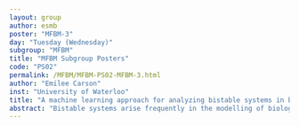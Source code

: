 ```yaml
---
layout: group
author: esmb
poster: "MFBM-3"
day: "Tuesday (Wednesday)"
subgroup: "MFBM"
title: "MFBM Subgroup Posters"
code: "PS02"
permalink: /MFBM/MFBM-PS02-MFBM-3.html
author: "Emilee Carson"
inst: "University of Waterloo"
title: "A machine learning approach for analyzing bistable systems in biology"
abstract: "Bistable systems arise frequently in the modelling of biological systems, particularly in systems biology. A famous example is the Collins toggle switch, a gene regulatory network with two genes that repress the expression of each other. Typically, the qualitative behaviour of these systems is examined using traditional techniques such as phase portraits and stability analysis. These approaches rely on the accuracy of the proposed model equations. Recently, machine learning has been used increasingly in the analysis of models stemming from applications in physics, but these methods have not yet been used widely for biological models. We develop a machine learning approach to analyze the behaviour of bistable systems in biology, particularly in cases where there may be information missing in the model equations and demonstrate its effectiveness in the case of the Collins toggle switch."
---
```

